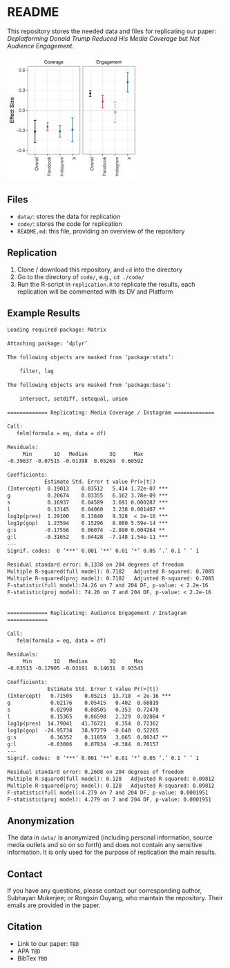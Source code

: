 <!--
 * @Author: Rongxin rongxin@u.nus.edu
 * @Date: 2024-10-17 15:58:35
 * @LastEditors: Rongxin rongxin@u.nus.edu
 * @LastEditTime: 2024-10-17 16:46:03
-->

# README

This repository stores the needed data and files for replicating our paper:
*Deplatforming Donald Trump Reduced His Media Coverage but Not Audience Engagement*.

<img src="./figure/effect.sizes.png" width="300"/>  

## Files

- `data/`: stores the data for replication
- `code/`: stores the code for replication
- `README.md`: this file, providing an overview of the repository

## Replication

1. Clone / download this repository, and `cd` into the directory
2. Go to the directory of `code/`, e.g., `cd ./code/`
3. Run the R-script in `replication.R` to replicate the results, each replication will be commented with its DV and Platform

## Example Results

```
Loading required package: Matrix

Attaching package: ‘dplyr’

The following objects are masked from ‘package:stats’:

    filter, lag

The following objects are masked from ‘package:base’:

    intersect, setdiff, setequal, union

============= Replicating: Media Coverage / Instagram =============

Call:
   felm(formula = eq, data = df) 

Residuals:
     Min       1Q   Median       3Q      Max 
-0.39837 -0.07515 -0.01398  0.05269  0.60592 

Coefficients:
            Estimate Std. Error t value Pr(>|t|)    
(Intercept)  0.19013    0.03512   5.414 1.72e-07 ***
g            0.20674    0.03355   6.162 3.78e-09 ***
s            0.16937    0.04589   3.691 0.000287 ***
l            0.13145    0.04060   3.238 0.001407 ** 
log1p(pres)  1.29100    0.13840   9.328  < 2e-16 ***
log1p(gop)   1.23594    0.15296   8.080 5.59e-14 ***
g:s         -0.17556    0.06074  -2.890 0.004264 ** 
g:l         -0.31652    0.04428  -7.148 1.54e-11 ***
---
Signif. codes:  0 ‘***’ 0.001 ‘**’ 0.01 ‘*’ 0.05 ‘.’ 0.1 ‘ ’ 1

Residual standard error: 0.1338 on 204 degrees of freedom
Multiple R-squared(full model): 0.7182   Adjusted R-squared: 0.7085 
Multiple R-squared(proj model): 0.7182   Adjusted R-squared: 0.7085 
F-statistic(full model):74.26 on 7 and 204 DF, p-value: < 2.2e-16 
F-statistic(proj model): 74.26 on 7 and 204 DF, p-value: < 2.2e-16 


============= Replicating: Audience Engagement / Instagram =============

Call:
   felm(formula = eq, data = df) 

Residuals:
     Min       1Q   Median       3Q      Max 
-0.63513 -0.17905 -0.03191  0.14631  0.93543 

Coefficients:
             Estimate Std. Error t value Pr(>|t|)    
(Intercept)   0.71505    0.05213  13.718  < 2e-16 ***
g             0.02176    0.05415   0.402  0.68819    
s             0.02998    0.08505   0.353  0.72478    
l             0.15365    0.06598   2.329  0.02084 *  
log1p(pres)  14.79041   41.76721   0.354  0.72362    
log1p(gop)  -24.95734   38.97279  -0.640  0.52265    
g:s           0.36352    0.11859   3.065  0.00247 ** 
g:l          -0.03006    0.07834  -0.384  0.70157    
---
Signif. codes:  0 ‘***’ 0.001 ‘**’ 0.01 ‘*’ 0.05 ‘.’ 0.1 ‘ ’ 1

Residual standard error: 0.2608 on 204 degrees of freedom
Multiple R-squared(full model): 0.128   Adjusted R-squared: 0.09812 
Multiple R-squared(proj model): 0.128   Adjusted R-squared: 0.09812 
F-statistic(full model):4.279 on 7 and 204 DF, p-value: 0.0001951 
F-statistic(proj model): 4.279 on 7 and 204 DF, p-value: 0.0001951 
```

## Anonymization

The data in `data/` is anonymized (including personal information, source media outlets and so on so forth) and does not contain any sensitive information. It is only used for the purpose of replication the main results.

## Contact

If you have any questions, please contact our corresponding author, Subhayan Mukerjee; or Rongxin Ouyang, who maintain the repository. Their emails are provided in the paper.

## Citation

- Link to our paper:
`TBD`
- APA
`TBD`
- BibTex
`TBD`
